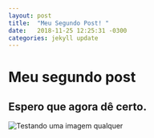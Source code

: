 ```yaml
---
layout: post
title:  "Meu Segundo Post! "
date:   2018-11-25 12:25:31 -0300
categories: jekyll update
---
```

# Meu segundo post

## Espero que agora dê certo.

![Testando uma imagem qualquer](https://media.wired.com/photos/5b6e035177a9d822a4642726/master/w_582,c_limit/Identifying-Hackers_REALONE.jpg)

